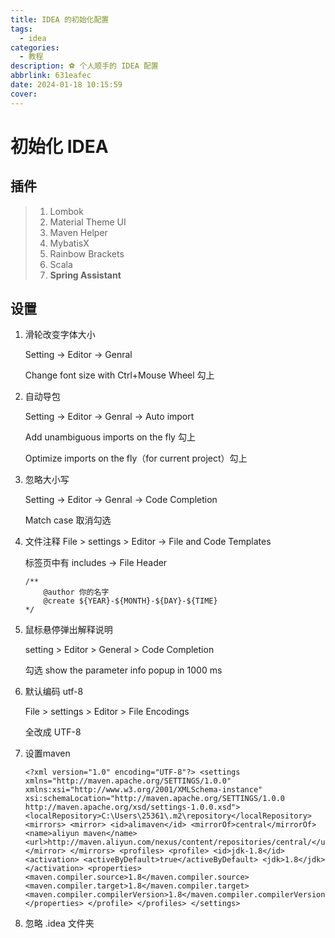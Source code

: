 ```yaml
---
title: IDEA 的初始化配置
tags:
  - idea
categories:
  - 教程
description: ⚽ 个人顺手的 IDEA 配置
abbrlink: 631eafec
date: 2024-01-18 10:15:59
cover:
---
```

# 初始化 IDEA

## 插件

> 1. Lombok
> 2. Material Theme UI
> 3. Maven Helper
> 4. MybatisX
> 5. Rainbow Brackets
> 6. Scala
> 7. **Spring Assistant**

## 设置

1. 滑轮改变字体大小

   Setting -> Editor -> Genral 

   Change font size with Ctrl+Mouse Wheel 勾上

2. 自动导包

   Setting -> Editor -> Genral -> Auto import

   Add unambiguous imports on the fly 勾上

   Optimize imports on the fly（for current project）勾上

3. 忽略大小写

   Setting -> Editor -> Genral -> Code Completion

   Match case 取消勾选

4. 文件注释
   File > settings > Editor -> File and Code Templates

   标签页中有 includes -> File Header

   ```
   /**
       @author 你的名字
       @create ${YEAR}-${MONTH}-${DAY}-${TIME}
   */
   ```

5. 鼠标悬停弹出解释说明

   setting > Editor > General > Code Completion

   勾选 show the parameter info popup in 1000 ms

6. 默认编码 utf-8

   File > settings > Editor > File Encodings

   全改成 UTF-8

7. 设置maven

   ```
   <?xml version="1.0" encoding="UTF-8"?> <settings xmlns="http://maven.apache.org/SETTINGS/1.0.0" xmlns:xsi="http://www.w3.org/2001/XMLSchema-instance" xsi:schemaLocation="http://maven.apache.org/SETTINGS/1.0.0 http://maven.apache.org/xsd/settings-1.0.0.xsd"> <localRepository>C:\Users\25361\.m2\repository</localRepository> <mirrors> <mirror> <id>alimaven</id> <mirrorOf>central</mirrorOf> <name>aliyun maven</name> <url>http://maven.aliyun.com/nexus/content/repositories/central/</url> </mirror> </mirrors> <profiles> <profile> <id>jdk-1.8</id> <activation> <activeByDefault>true</activeByDefault> <jdk>1.8</jdk> </activation> <properties> <maven.compiler.source>1.8</maven.compiler.source> <maven.compiler.target>1.8</maven.compiler.target> <maven.compiler.compilerVersion>1.8</maven.compiler.compilerVersion> </properties> </profile> </profiles> </settings>
   ```

8. 忽略 .idea 文件夹


